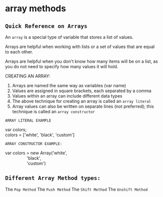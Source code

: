 #    array methods
## `Quick Reference on Arrays`
An `array` is a special type of variable that stores a list of values.

Arrays are helpful when working with lists or a set of values that are equal
to each other.

Arrays are helpful when you don't know how many items will be on a list, as
you do not need to specify how many values it will hold.

CREATING AN ARRAY:
1. Arrays are named the same way as variables (var name)
2. Values are assigned in square brackets, each separated by a comma
3. Values within an array can include different data types
4. The above technique for creating an array is called an `array literal`
5. Array values can also be written on separate lines (not preferred); this
   technique is called an `array constructor`

`ARRAY LITERAL EXAMPLE`

var colors;  
colors = ['white', 'black', 'custom']

`ARRAY CONSTRUCTOR EXAMPLE:`

var colors = new Array('white', \
&nbsp;&nbsp;&nbsp;&nbsp;&nbsp;&nbsp;&nbsp;&nbsp;&nbsp;&nbsp;&nbsp;&nbsp;&nbsp;&nbsp;&nbsp;&nbsp;&nbsp;&nbsp;'black', \
&nbsp;&nbsp;&nbsp;&nbsp;&nbsp;&nbsp;&nbsp;&nbsp;&nbsp;&nbsp;&nbsp;&nbsp;&nbsp;&nbsp;&nbsp;&nbsp;&nbsp;&nbsp;'custom') 
                        
                       
## `Different Array Method types:`

The `Pop Method`
The `Push Method`
The `Shift Method`
The `Unshift Method`
